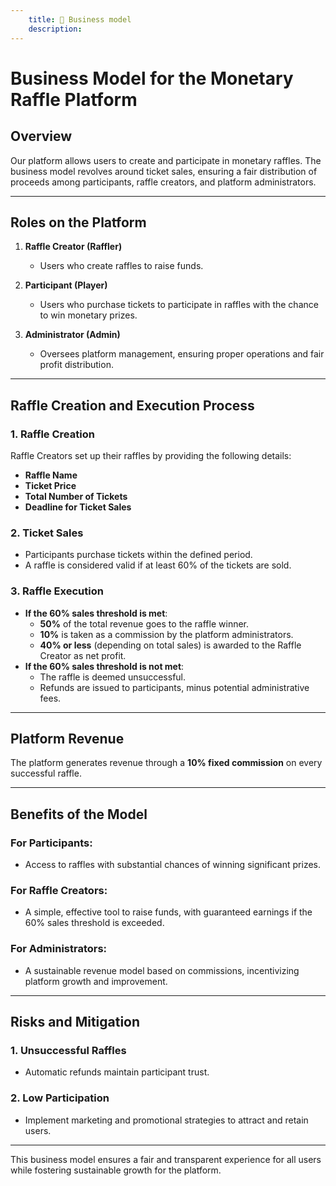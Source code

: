 ```yaml
---
    title: 💼 Business model
    description:
---
```

# Business Model for the Monetary Raffle Platform  

## Overview  
Our platform allows users to create and participate in monetary raffles. The business model revolves around ticket sales, ensuring a fair distribution of proceeds among participants, raffle creators, and platform administrators.  

---

## Roles on the Platform  

1. **Raffle Creator (Raffler)**  
   - Users who create raffles to raise funds.  

2. **Participant (Player)**  
   - Users who purchase tickets to participate in raffles with the chance to win monetary prizes.  

3. **Administrator (Admin)**  
   - Oversees platform management, ensuring proper operations and fair profit distribution.  

---

## Raffle Creation and Execution Process  

### 1. Raffle Creation  
Raffle Creators set up their raffles by providing the following details:  
- **Raffle Name**  
- **Ticket Price**  
- **Total Number of Tickets**  
- **Deadline for Ticket Sales**  

### 2. Ticket Sales  
- Participants purchase tickets within the defined period.  
- A raffle is considered valid if at least 60% of the tickets are sold.  

### 3. Raffle Execution  
- **If the 60% sales threshold is met**:  
  - **50%** of the total revenue goes to the raffle winner.  
  - **10%** is taken as a commission by the platform administrators.  
  - **40% or less** (depending on total sales) is awarded to the Raffle Creator as net profit.  
- **If the 60% sales threshold is not met**:  
  - The raffle is deemed unsuccessful.  
  - Refunds are issued to participants, minus potential administrative fees.  

---

## Platform Revenue  

The platform generates revenue through a **10% fixed commission** on every successful raffle.  

---

## Benefits of the Model  

### For Participants:  
- Access to raffles with substantial chances of winning significant prizes.  

### For Raffle Creators:  
- A simple, effective tool to raise funds, with guaranteed earnings if the 60% sales threshold is exceeded.  

### For Administrators:  
- A sustainable revenue model based on commissions, incentivizing platform growth and improvement.  

---

## Risks and Mitigation  

### 1. **Unsuccessful Raffles**  
- Automatic refunds maintain participant trust.  

### 2. **Low Participation**  
- Implement marketing and promotional strategies to attract and retain users.  

---

This business model ensures a fair and transparent experience for all users while fostering sustainable growth for the platform.  
